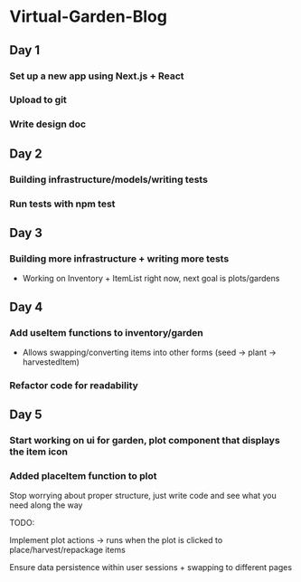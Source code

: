 # Virtual-Garden-Blog

## Day 1

### Set up a new app using Next.js + React

### Upload to git

### Write design doc

## Day 2

### Building infrastructure/models/writing tests

### Run tests with npm test

## Day 3

### Building more infrastructure + writing more tests
  * Working on Inventory + ItemList right now, next goal is plots/gardens

## Day 4

### Add useItem functions to inventory/garden
  * Allows swapping/converting items into other forms (seed -> plant -> harvestedItem)

### Refactor code for readability

## Day 5

### Start working on ui for garden, plot component that displays the item icon

### Added placeItem function to plot


Stop worrying about proper structure, just write code and see what you need along the way

TODO:

Implement plot actions -> runs when the plot is clicked to place/harvest/repackage items

Ensure data persistence within user sessions + swapping to different pages
